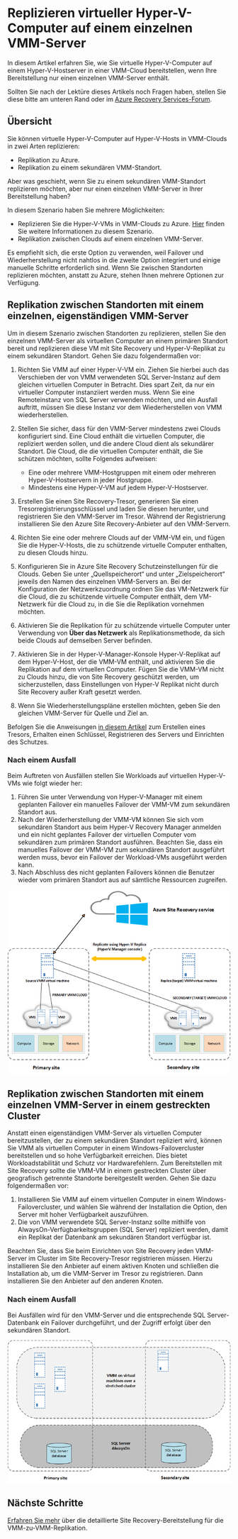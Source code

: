 
<properties
	pageTitle="Azure Site Recovery: Replizieren von virtuellen Hyper-V-Computern auf einem einzelnen VMM-Server | Microsoft Azure"
	description="Dieser Artikel beschreibt die Replikation von Hyper-V-VMs, wenn Sie nur einen einzelnen VMM-Server haben."
	services="site-recovery"
	documentationCenter=""
	authors="rayne-wiselman"
	manager="jwhit"
	editor=""/>

<tags
	ms.service="site-recovery"
	ms.devlang="na"
	ms.topic="article"
	ms.tgt_pltfrm="na"
	ms.workload="backup-recovery"
	ms.date="03/30/2016"
	ms.author="raynew"/>

#  Replizieren virtueller Hyper-V-Computer auf einem einzelnen VMM-Server

In diesem Artikel erfahren Sie, wie Sie virtuelle Hyper-V-Computer auf einem Hyper-V-Hostserver in einer VMM-Cloud bereitstellen, wenn Ihre Bereitstellung nur einen einzelnen VMM-Server enthält.

Sollten Sie nach der Lektüre dieses Artikels noch Fragen haben, stellen Sie diese bitte am unteren Rand oder im [Azure Recovery Services-Forum](https://social.msdn.microsoft.com/forums/azure/home?forum=hypervrecovmgr).

## Übersicht

Sie können virtuelle Hyper-V-Computer auf Hyper-V-Hosts in VMM-Clouds in zwei Arten replizieren:

- Replikation zu Azure. 
- Replikation zu einem sekundären VMM-Standort.

Aber was geschieht, wenn Sie zu einem sekundären VMM-Standort replizieren möchten, aber nur einen einzelnen VMM-Server in Ihrer Bereitstellung haben?

In diesem Szenario haben Sie mehrere Möglichkeiten:

- Replizieren Sie die Hyper-V-VMs in VMM-Clouds zu Azure. [Hier](site-recovery-vmm-to-azure.md) finden Sie weitere Informationen zu diesem Szenario.
- Replikation zwischen Clouds auf einem einzelnen VMM-Server.

Es empfiehlt sich, die erste Option zu verwenden, weil Failover und Wiederherstellung nicht nahtlos in die zweite Option integriert und einige manuelle Schritte erforderlich sind. Wenn Sie zwischen Standorten replizieren möchten, anstatt zu Azure, stehen Ihnen mehrere Optionen zur Verfügung.


## Replikation zwischen Standorten mit einem einzelnen, eigenständigen VMM-Server

Um in diesem Szenario zwischen Standorten zu replizieren, stellen Sie den einzelnen VMM-Server als virtuellen Computer an einem primären Standort bereit und replizieren diese VM mit Site Recovery und Hyper-V-Replikat zu einem sekundären Standort. Gehen Sie dazu folgendermaßen vor:

1. Richten Sie VMM auf einer Hyper-V-VM ein. Ziehen Sie hierbei auch das Verschieben der von VMM verwendeten SQL Server-Instanz auf dem gleichen virtuellen Computer in Betracht. Dies spart Zeit, da nur ein virtueller Computer instanziiert werden muss. Wenn Sie eine Remoteinstanz von SQL Server verwenden möchten, und ein Ausfall auftritt, müssen Sie diese Instanz vor dem Wiederherstellen von VMM wiederherstellen.
2. Stellen Sie sicher, dass für den VMM-Server mindestens zwei Clouds konfiguriert sind. Eine Cloud enthält die virtuellen Computer, die repliziert werden sollen, und die andere Cloud dient als sekundärer Standort. Die Cloud, die die virtuellen Computer enthält, die Sie schützen möchten, sollte Folgendes aufweisen:

	- Eine oder mehrere VMM-Hostgruppen mit einem oder mehreren Hyper-V-Hostservern in jeder Hostgruppe.
	- Mindestens eine Hyper-V-VM auf jedem Hyper-V-Hostserver.
3. Erstellen Sie einen Site Recovery-Tresor, generieren Sie einen Tresorregistrierungsschlüssel und laden Sie diesen herunter, und registrieren Sie den VMM-Server im Tresor. Während der Registrierung installieren Sie den Azure Site Recovery-Anbieter auf den VMM-Servern.
4. Richten Sie eine oder mehrere Clouds auf der VMM-VM ein, und fügen Sie die Hyper-V-Hosts, die zu schützende virtuelle Computer enthalten, zu diesen Clouds hinzu.
3. Konfigurieren Sie in Azure Site Recovery Schutzeinstellungen für die Clouds. Geben Sie unter „Quellspeicherort“ und unter „Zielspeicherort“ jeweils den Namen des einzelnen VMM-Servers an. Bei der Konfiguration der Netzwerkzuordnung ordnen Sie das VM-Netzwerk für die Cloud, die zu schützende virtuelle Computer enthält, dem VM-Netzwerk für die Cloud zu, in die Sie die Replikation vornehmen möchten.
4. Aktivieren Sie die Replikation für zu schützende virtuelle Computer unter Verwendung von **Über das Netzwerk** als Replikationsmethode, da sich beide Clouds auf demselben Server befinden.
4. Aktivieren Sie in der Hyper-V-Manager-Konsole Hyper-V-Replikat auf dem Hyper-V-Host, der die VMM-VM enthält, und aktivieren Sie die Replikation auf dem virtuellen Computer. Fügen Sie die VMM-VM nicht zu Clouds hinzu, die von Site Recovery geschützt werden, um sicherzustellen, dass Einstellungen von Hyper-V Replikat nicht durch Site Recovery außer Kraft gesetzt werden.
5. Wenn Sie Wiederherstellungspläne erstellen möchten, geben Sie den gleichen VMM-Server für Quelle und Ziel an.

Befolgen Sie die Anweisungen [in diesem Artikel](site-recovery-vmm-to-vmm.md) zum Erstellen eines Tresors, Erhalten einen Schlüssel, Registrieren des Servers und Einrichten des Schutzes.

### Nach einem Ausfall

Beim Auftreten von Ausfällen stellen Sie Workloads auf virtuellen Hyper-V-VMs wie folgt wieder her:

1. Führen Sie unter Verwendung von Hyper-V-Manager mit einem geplanten Failover ein manuelles Failover der VMM-VM zum sekundären Standort aus. 
2. Nach der Wiederherstellung der VMM-VM können Sie sich vom sekundären Standort aus beim Hyper-V Recovery Manager anmelden und ein nicht geplantes Failover der virtuellen Computer vom sekundären zum primären Standort ausführen. Beachten Sie, dass ein manuelles Failover der VMM-VM zum sekundären Standort ausgeführt werden muss, bevor ein Failover der Workload-VMs ausgeführt werden kann.
3. Nach Abschluss des nicht geplanten Failovers können die Benutzer wieder vom primären Standort aus auf sämtliche Ressourcen zugreifen.


![Eigenständiger virtueller VMM-Computer](./media/site-recovery-single-vmm/single-vmm-standalone.png)

## Replikation zwischen Standorten mit einem einzelnen VMM-Server in einem gestreckten Cluster

Anstatt einen eigenständigen VMM-Server als virtuellen Computer bereitzustellen, der zu einem sekundären Standort repliziert wird, können Sie VMM als virtuellen Computer in einem Windows-Failovercluster bereitstellen und so hohe Verfügbarkeit erreichen. Dies bietet Workloadstabilität und Schutz vor Hardwarefehlern. Zum Bereitstellen mit Site Recovery sollte die VMM-VM in einem gestreckten Cluster über geografisch getrennte Standorte bereitgestellt werden. Gehen Sie dazu folgendermaßen vor:

1. Installieren Sie VMM auf einem virtuellen Computer in einem Windows-Failovercluster, und wählen Sie während der Installation die Option, den Server mit hoher Verfügbarkeit auszuführen.
2. Die von VMM verwendete SQL Server-Instanz sollte mithilfe von AlwaysOn-Verfügbarkeitsgruppen (SQL Server) repliziert werden, damit ein Replikat der Datenbank am sekundären Standort verfügbar ist.

Beachten Sie, dass Sie beim Einrichten von Site Recovery jeden VMM-Server im Cluster im Site Recovery-Tresor registrieren müssen. Hierzu installieren Sie den Anbieter auf einem aktiven Knoten und schließen die Installation ab, um die VMM-Server im Tresor zu registrieren. Dann installieren Sie den Anbieter auf den anderen Knoten.
 
### Nach einem Ausfall 

Bei Ausfällen wird für den VMM-Server und die entsprechende SQL Server-Datenbank ein Failover durchgeführt, und der Zugriff erfolgt über den sekundären Standort.

![Gruppierter virtueller VMM-Server](./media/site-recovery-single-vmm/single-vmm-cluster.png)

## Nächste Schritte

[Erfahren Sie mehr](site-recovery-vmm-to-vmm.md) über die detaillierte Site Recovery-Bereitstellung für die VMM-zu-VMM-Replikation.




 

<!---HONumber=AcomDC_0413_2016-->